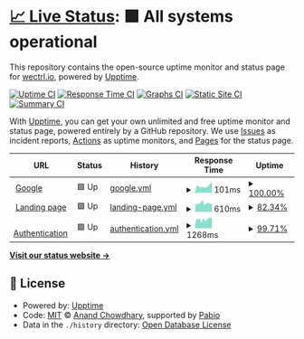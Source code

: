 # [📈 Live Status](https://status.wectrl.io): <!--live status--> **🟩 All systems operational**

This repository contains the open-source uptime monitor and status page for [wectrl.io](https://wectrl.io), powered by [Upptime](https://github.com/upptime/upptime).

[![Uptime CI](https://github.com/wectrl-io/upptime/workflows/Uptime%20CI/badge.svg)](https://github.com/wectrl-io/upptime/actions?query=workflow%3A%22Uptime+CI%22)
[![Response Time CI](https://github.com/wectrl-io/upptime/workflows/Response%20Time%20CI/badge.svg)](https://github.com/wectrl-io/upptime/actions?query=workflow%3A%22Response+Time+CI%22)
[![Graphs CI](https://github.com/wectrl-io/upptime/workflows/Graphs%20CI/badge.svg)](https://github.com/wectrl-io/upptime/actions?query=workflow%3A%22Graphs+CI%22)
[![Static Site CI](https://github.com/wectrl-io/upptime/workflows/Static%20Site%20CI/badge.svg)](https://github.com/wectrl-io/upptime/actions?query=workflow%3A%22Static+Site+CI%22)
[![Summary CI](https://github.com/wectrl-io/upptime/workflows/Summary%20CI/badge.svg)](https://github.com/wectrl-io/upptime/actions?query=workflow%3A%22Summary+CI%22)

With [Upptime](https://upptime.js.org), you can get your own unlimited and free uptime monitor and status page, powered entirely by a GitHub repository. We use [Issues](https://github.com/wectrl-io/upptime/issues) as incident reports, [Actions](https://github.com/wectrl-io/upptime/actions) as uptime monitors, and [Pages](https://status.wectrl.io) for the status page.

<!--start: status pages-->
<!-- This summary is generated by Upptime (https://github.com/upptime/upptime) -->
<!-- Do not edit this manually, your changes will be overwritten -->
<!-- prettier-ignore -->
| URL | Status | History | Response Time | Uptime |
| --- | ------ | ------- | ------------- | ------ |
| <img alt="" src="https://www.google.com/favicon.ico" height="13"> [Google](https://www.google.com) | 🟩 Up | [google.yml](https://github.com/wectrl-io/upptime/commits/HEAD/history/google.yml) | <details><summary><img alt="Response time graph" src="./graphs/google/response-time-week.png" height="20"> 101ms</summary><br><a href="https://status.wectrl.io/history/google"><img alt="Response time 99" src="https://img.shields.io/endpoint?url=https%3A%2F%2Fraw.githubusercontent.com%2Fwectrl-io%2Fupptime%2FHEAD%2Fapi%2Fgoogle%2Fresponse-time.json"></a><br><a href="https://status.wectrl.io/history/google"><img alt="24-hour response time 82" src="https://img.shields.io/endpoint?url=https%3A%2F%2Fraw.githubusercontent.com%2Fwectrl-io%2Fupptime%2FHEAD%2Fapi%2Fgoogle%2Fresponse-time-day.json"></a><br><a href="https://status.wectrl.io/history/google"><img alt="7-day response time 101" src="https://img.shields.io/endpoint?url=https%3A%2F%2Fraw.githubusercontent.com%2Fwectrl-io%2Fupptime%2FHEAD%2Fapi%2Fgoogle%2Fresponse-time-week.json"></a><br><a href="https://status.wectrl.io/history/google"><img alt="30-day response time 104" src="https://img.shields.io/endpoint?url=https%3A%2F%2Fraw.githubusercontent.com%2Fwectrl-io%2Fupptime%2FHEAD%2Fapi%2Fgoogle%2Fresponse-time-month.json"></a><br><a href="https://status.wectrl.io/history/google"><img alt="1-year response time 99" src="https://img.shields.io/endpoint?url=https%3A%2F%2Fraw.githubusercontent.com%2Fwectrl-io%2Fupptime%2FHEAD%2Fapi%2Fgoogle%2Fresponse-time-year.json"></a></details> | <details><summary><a href="https://status.wectrl.io/history/google">100.00%</a></summary><a href="https://status.wectrl.io/history/google"><img alt="All-time uptime 100.00%" src="https://img.shields.io/endpoint?url=https%3A%2F%2Fraw.githubusercontent.com%2Fwectrl-io%2Fupptime%2FHEAD%2Fapi%2Fgoogle%2Fuptime.json"></a><br><a href="https://status.wectrl.io/history/google"><img alt="24-hour uptime 100.00%" src="https://img.shields.io/endpoint?url=https%3A%2F%2Fraw.githubusercontent.com%2Fwectrl-io%2Fupptime%2FHEAD%2Fapi%2Fgoogle%2Fuptime-day.json"></a><br><a href="https://status.wectrl.io/history/google"><img alt="7-day uptime 100.00%" src="https://img.shields.io/endpoint?url=https%3A%2F%2Fraw.githubusercontent.com%2Fwectrl-io%2Fupptime%2FHEAD%2Fapi%2Fgoogle%2Fuptime-week.json"></a><br><a href="https://status.wectrl.io/history/google"><img alt="30-day uptime 100.00%" src="https://img.shields.io/endpoint?url=https%3A%2F%2Fraw.githubusercontent.com%2Fwectrl-io%2Fupptime%2FHEAD%2Fapi%2Fgoogle%2Fuptime-month.json"></a><br><a href="https://status.wectrl.io/history/google"><img alt="1-year uptime 100.00%" src="https://img.shields.io/endpoint?url=https%3A%2F%2Fraw.githubusercontent.com%2Fwectrl-io%2Fupptime%2FHEAD%2Fapi%2Fgoogle%2Fuptime-year.json"></a></details>
| <img alt="" src="https://icons.duckduckgo.com/ip3/wectrl.io.ico" height="13"> [Landing page](https://wectrl.io) | 🟩 Up | [landing-page.yml](https://github.com/wectrl-io/upptime/commits/HEAD/history/landing-page.yml) | <details><summary><img alt="Response time graph" src="./graphs/landing-page/response-time-week.png" height="20"> 610ms</summary><br><a href="https://status.wectrl.io/history/landing-page"><img alt="Response time 619" src="https://img.shields.io/endpoint?url=https%3A%2F%2Fraw.githubusercontent.com%2Fwectrl-io%2Fupptime%2FHEAD%2Fapi%2Flanding-page%2Fresponse-time.json"></a><br><a href="https://status.wectrl.io/history/landing-page"><img alt="24-hour response time 732" src="https://img.shields.io/endpoint?url=https%3A%2F%2Fraw.githubusercontent.com%2Fwectrl-io%2Fupptime%2FHEAD%2Fapi%2Flanding-page%2Fresponse-time-day.json"></a><br><a href="https://status.wectrl.io/history/landing-page"><img alt="7-day response time 610" src="https://img.shields.io/endpoint?url=https%3A%2F%2Fraw.githubusercontent.com%2Fwectrl-io%2Fupptime%2FHEAD%2Fapi%2Flanding-page%2Fresponse-time-week.json"></a><br><a href="https://status.wectrl.io/history/landing-page"><img alt="30-day response time 635" src="https://img.shields.io/endpoint?url=https%3A%2F%2Fraw.githubusercontent.com%2Fwectrl-io%2Fupptime%2FHEAD%2Fapi%2Flanding-page%2Fresponse-time-month.json"></a><br><a href="https://status.wectrl.io/history/landing-page"><img alt="1-year response time 619" src="https://img.shields.io/endpoint?url=https%3A%2F%2Fraw.githubusercontent.com%2Fwectrl-io%2Fupptime%2FHEAD%2Fapi%2Flanding-page%2Fresponse-time-year.json"></a></details> | <details><summary><a href="https://status.wectrl.io/history/landing-page">82.34%</a></summary><a href="https://status.wectrl.io/history/landing-page"><img alt="All-time uptime 94.94%" src="https://img.shields.io/endpoint?url=https%3A%2F%2Fraw.githubusercontent.com%2Fwectrl-io%2Fupptime%2FHEAD%2Fapi%2Flanding-page%2Fuptime.json"></a><br><a href="https://status.wectrl.io/history/landing-page"><img alt="24-hour uptime 100.00%" src="https://img.shields.io/endpoint?url=https%3A%2F%2Fraw.githubusercontent.com%2Fwectrl-io%2Fupptime%2FHEAD%2Fapi%2Flanding-page%2Fuptime-day.json"></a><br><a href="https://status.wectrl.io/history/landing-page"><img alt="7-day uptime 82.34%" src="https://img.shields.io/endpoint?url=https%3A%2F%2Fraw.githubusercontent.com%2Fwectrl-io%2Fupptime%2FHEAD%2Fapi%2Flanding-page%2Fuptime-week.json"></a><br><a href="https://status.wectrl.io/history/landing-page"><img alt="30-day uptime 95.16%" src="https://img.shields.io/endpoint?url=https%3A%2F%2Fraw.githubusercontent.com%2Fwectrl-io%2Fupptime%2FHEAD%2Fapi%2Flanding-page%2Fuptime-month.json"></a><br><a href="https://status.wectrl.io/history/landing-page"><img alt="1-year uptime 94.94%" src="https://img.shields.io/endpoint?url=https%3A%2F%2Fraw.githubusercontent.com%2Fwectrl-io%2Fupptime%2FHEAD%2Fapi%2Flanding-page%2Fuptime-year.json"></a></details>
| <img alt="" src="https://icons.duckduckgo.com/ip3/auth.wectrl.io.ico" height="13"> [Authentication](https://auth.wectrl.io) | 🟩 Up | [authentication.yml](https://github.com/wectrl-io/upptime/commits/HEAD/history/authentication.yml) | <details><summary><img alt="Response time graph" src="./graphs/authentication/response-time-week.png" height="20"> 1268ms</summary><br><a href="https://status.wectrl.io/history/authentication"><img alt="Response time 1464" src="https://img.shields.io/endpoint?url=https%3A%2F%2Fraw.githubusercontent.com%2Fwectrl-io%2Fupptime%2FHEAD%2Fapi%2Fauthentication%2Fresponse-time.json"></a><br><a href="https://status.wectrl.io/history/authentication"><img alt="24-hour response time 1682" src="https://img.shields.io/endpoint?url=https%3A%2F%2Fraw.githubusercontent.com%2Fwectrl-io%2Fupptime%2FHEAD%2Fapi%2Fauthentication%2Fresponse-time-day.json"></a><br><a href="https://status.wectrl.io/history/authentication"><img alt="7-day response time 1268" src="https://img.shields.io/endpoint?url=https%3A%2F%2Fraw.githubusercontent.com%2Fwectrl-io%2Fupptime%2FHEAD%2Fapi%2Fauthentication%2Fresponse-time-week.json"></a><br><a href="https://status.wectrl.io/history/authentication"><img alt="30-day response time 1401" src="https://img.shields.io/endpoint?url=https%3A%2F%2Fraw.githubusercontent.com%2Fwectrl-io%2Fupptime%2FHEAD%2Fapi%2Fauthentication%2Fresponse-time-month.json"></a><br><a href="https://status.wectrl.io/history/authentication"><img alt="1-year response time 1464" src="https://img.shields.io/endpoint?url=https%3A%2F%2Fraw.githubusercontent.com%2Fwectrl-io%2Fupptime%2FHEAD%2Fapi%2Fauthentication%2Fresponse-time-year.json"></a></details> | <details><summary><a href="https://status.wectrl.io/history/authentication">99.71%</a></summary><a href="https://status.wectrl.io/history/authentication"><img alt="All-time uptime 97.49%" src="https://img.shields.io/endpoint?url=https%3A%2F%2Fraw.githubusercontent.com%2Fwectrl-io%2Fupptime%2FHEAD%2Fapi%2Fauthentication%2Fuptime.json"></a><br><a href="https://status.wectrl.io/history/authentication"><img alt="24-hour uptime 100.00%" src="https://img.shields.io/endpoint?url=https%3A%2F%2Fraw.githubusercontent.com%2Fwectrl-io%2Fupptime%2FHEAD%2Fapi%2Fauthentication%2Fuptime-day.json"></a><br><a href="https://status.wectrl.io/history/authentication"><img alt="7-day uptime 99.71%" src="https://img.shields.io/endpoint?url=https%3A%2F%2Fraw.githubusercontent.com%2Fwectrl-io%2Fupptime%2FHEAD%2Fapi%2Fauthentication%2Fuptime-week.json"></a><br><a href="https://status.wectrl.io/history/authentication"><img alt="30-day uptime 99.16%" src="https://img.shields.io/endpoint?url=https%3A%2F%2Fraw.githubusercontent.com%2Fwectrl-io%2Fupptime%2FHEAD%2Fapi%2Fauthentication%2Fuptime-month.json"></a><br><a href="https://status.wectrl.io/history/authentication"><img alt="1-year uptime 97.49%" src="https://img.shields.io/endpoint?url=https%3A%2F%2Fraw.githubusercontent.com%2Fwectrl-io%2Fupptime%2FHEAD%2Fapi%2Fauthentication%2Fuptime-year.json"></a></details>

<!--end: status pages-->

[**Visit our status website →**](https://status.wectrl.io)

## 📄 License

- Powered by: [Upptime](https://github.com/upptime/upptime)
- Code: [MIT](./LICENSE) © [Anand Chowdhary](https://anandchowdhary.com), supported by [Pabio](https://pabio.com)
- Data in the `./history` directory: [Open Database License](https://opendatacommons.org/licenses/odbl/1-0/)
